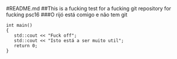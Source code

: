 #README.md
##This is a fucking test for a fucking git repository for fucking psc16
###O rijó está comigo e não tem git

```
int main()
{
   std::cout << "Fuck off";
   std::cout << "Isto está a ser muito util";
   return 0;
}
```
